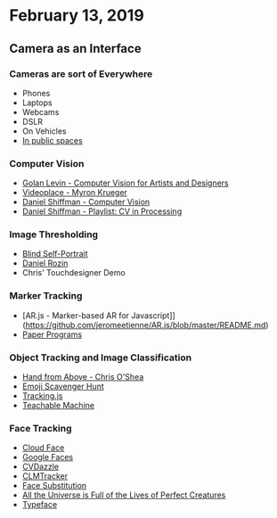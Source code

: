 # February 13, 2019

## Camera as an Interface

### Cameras are sort of Everywhere

- Phones
- Laptops
- Webcams
- DSLR
- On Vehicles
- [In public spaces](https://www.insecam.org)

### Computer Vision

- [Golan Levin - Computer Vision for Artists and Designers](http://www.flong.com/texts/essays/essay_cvad/)
- [Videoplace - Myron Krueger](https://www.youtube.com/watch?v=dmmxVA5xhuo)
- [Daniel Shiffman - Computer Vision](https://www.youtube.com/watch?v=nCVZHROb_dE)
- [Daniel Shiffman - Playlist: CV in Processing](https://www.youtube.com/playlist?list=PLRqwX-V7Uu6aG2RJHErXKSWFDXU4qo_ro)

### Image Thresholding

- [Blind Self-Portrait](https://vimeo.com/44489751)
- [Daniel Rozin](http://www.smoothware.com/danny/)
- Chris' Touchdesigner Demo

### Marker Tracking

- [AR.js - Marker-based AR for Javascript]](https://github.com/jeromeetienne/AR.js/blob/master/README.md)
- [Paper Programs](https://paperprograms.org/)

### Object Tracking and Image Classification

- [Hand from Above - Chris O'Shea](http://www.chrisoshea.org/hand-from-above)
- [Emoji Scavenger Hunt](https://emojiscavengerhunt.withgoogle.com/?about=true)
- [Tracking.js](https://trackingjs.com/)
- [Teachable Machine](https://teachablemachine.withgoogle.com/)

### Face Tracking

- [Cloud Face](http://ssbkyh.com/works/cloud_face/)
- [Google Faces](https://onformative.com/work/google-faces?p=lab/googlefaces/)
- [CVDazzle](https://cvdazzle.com/)
- [CLMTracker](https://www.auduno.com/clmtrackr/)
- [Face Substitution](https://vimeo.com/29279198)
- [All the Universe is Full of the Lives of Perfect Creatures](https://vimeo.com/35262930)
- [Typeface](http://www.rhymeandreasoncreative.com/portfolio/index.php?project=typeface)
